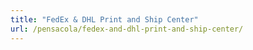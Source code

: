 ```yaml
---
title: "FedEx & DHL Print and Ship Center"
url: /pensacola/fedex-and-dhl-print-and-ship-center/
---
```


